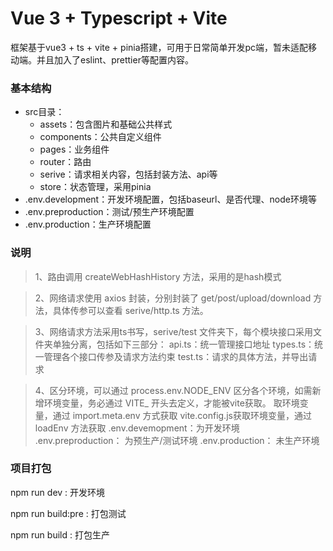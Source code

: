 # Vue 3 + Typescript + Vite
框架基于vue3 + ts + vite + pinia搭建，可用于日常简单开发pc端，暂未适配移动端。并且加入了eslint、prettier等配置内容。

### 基本结构

- src目录：
  - assets：包含图片和基础公共样式
  - components：公共自定义组件
  - pages：业务组件
  - router：路由
  - serive：请求相关内容，包括封装方法、api等
  - store：状态管理，采用pinia
- .env.development：开发环境配置，包括baseurl、是否代理、node环境等
- .env.preproduction：测试/预生产环境配置
- .env.production：生产环境配置

### 说明

> 1、路由调用 createWebHashHistory 方法，采用的是hash模式

> 2、网络请求使用 axios 封装，分别封装了 get/post/upload/download 方法，具体传参可以查看 serive/http.ts 方法。

> 3、网络请求方法采用ts书写，serive/test 文件夹下，每个模块接口采用文件夹单独分离，包括如下三部分：
> api.ts：统一管理接口地址
> types.ts：统一管理各个接口传参及请求方法约束
> test.ts：请求的具体方法，并导出请求

> 4、区分环境，可以通过 process.env.NODE_ENV 区分各个环境，如需新增环境变量，务必通过 VITE_ 开头去定义，才能被vite获取。
> 取环境变量，通过 import.meta.env 方式获取
> vite.config.js获取环境变量，通过 loadEnv 方法获取
> .env.devemopment：为开发环境
> .env.preproduction： 为预生产/测试环境
> .env.production： 未生产环境

### 项目打包
npm run dev : 开发环境

npm run build:pre : 打包测试

npm run build : 打包生产
